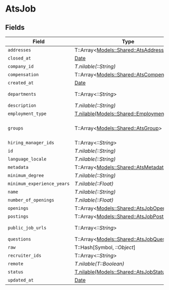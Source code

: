 # AtsJob


## Fields

| Field                                                                               | Type                                                                                | Required                                                                            | Description                                                                         |
| ----------------------------------------------------------------------------------- | ----------------------------------------------------------------------------------- | ----------------------------------------------------------------------------------- | ----------------------------------------------------------------------------------- |
| `addresses`                                                                         | T::Array<[Models::Shared::AtsAddress](../../models/shared/atsaddress.md)>           | :heavy_minus_sign:                                                                  | N/A                                                                                 |
| `closed_at`                                                                         | [Date](https://ruby-doc.org/stdlib-2.6.1/libdoc/date/rdoc/Date.html)                | :heavy_minus_sign:                                                                  | N/A                                                                                 |
| `company_id`                                                                        | *T.nilable(::String)*                                                               | :heavy_minus_sign:                                                                  | N/A                                                                                 |
| `compensation`                                                                      | T::Array<[Models::Shared::AtsCompensation](../../models/shared/atscompensation.md)> | :heavy_minus_sign:                                                                  | N/A                                                                                 |
| `created_at`                                                                        | [Date](https://ruby-doc.org/stdlib-2.6.1/libdoc/date/rdoc/Date.html)                | :heavy_minus_sign:                                                                  | N/A                                                                                 |
| `departments`                                                                       | T::Array<*::String*>                                                                | :heavy_minus_sign:                                                                  | @deprecated Use `groups` instead                                                    |
| `description`                                                                       | *T.nilable(::String)*                                                               | :heavy_minus_sign:                                                                  | N/A                                                                                 |
| `employment_type`                                                                   | [T.nilable(Models::Shared::EmploymentType)](../../models/shared/employmenttype.md)  | :heavy_minus_sign:                                                                  | N/A                                                                                 |
| `groups`                                                                            | T::Array<[Models::Shared::AtsGroup](../../models/shared/atsgroup.md)>               | :heavy_minus_sign:                                                                  | The departments/divisions/teams that this job belongs to                            |
| `hiring_manager_ids`                                                                | T::Array<*::String*>                                                                | :heavy_minus_sign:                                                                  | N/A                                                                                 |
| `id`                                                                                | *T.nilable(::String)*                                                               | :heavy_minus_sign:                                                                  | N/A                                                                                 |
| `language_locale`                                                                   | *T.nilable(::String)*                                                               | :heavy_minus_sign:                                                                  | N/A                                                                                 |
| `metadata`                                                                          | T::Array<[Models::Shared::AtsMetadata](../../models/shared/atsmetadata.md)>         | :heavy_minus_sign:                                                                  | N/A                                                                                 |
| `minimum_degree`                                                                    | *T.nilable(::String)*                                                               | :heavy_minus_sign:                                                                  | N/A                                                                                 |
| `minimum_experience_years`                                                          | *T.nilable(::Float)*                                                                | :heavy_minus_sign:                                                                  | N/A                                                                                 |
| `name`                                                                              | *T.nilable(::String)*                                                               | :heavy_minus_sign:                                                                  | N/A                                                                                 |
| `number_of_openings`                                                                | *T.nilable(::Float)*                                                                | :heavy_minus_sign:                                                                  | N/A                                                                                 |
| `openings`                                                                          | T::Array<[Models::Shared::AtsJobOpening](../../models/shared/atsjobopening.md)>     | :heavy_minus_sign:                                                                  | N/A                                                                                 |
| `postings`                                                                          | T::Array<[Models::Shared::AtsJobPosting](../../models/shared/atsjobposting.md)>     | :heavy_minus_sign:                                                                  | Public job postings                                                                 |
| `public_job_urls`                                                                   | T::Array<*::String*>                                                                | :heavy_minus_sign:                                                                  | URLs for pages containing public listings for the job                               |
| `questions`                                                                         | T::Array<[Models::Shared::AtsJobQuestion](../../models/shared/atsjobquestion.md)>   | :heavy_minus_sign:                                                                  | N/A                                                                                 |
| `raw`                                                                               | T::Hash[Symbol, *::Object*]                                                         | :heavy_minus_sign:                                                                  | N/A                                                                                 |
| `recruiter_ids`                                                                     | T::Array<*::String*>                                                                | :heavy_minus_sign:                                                                  | N/A                                                                                 |
| `remote`                                                                            | *T.nilable(T::Boolean)*                                                             | :heavy_minus_sign:                                                                  | N/A                                                                                 |
| `status`                                                                            | [T.nilable(Models::Shared::AtsJobStatus)](../../models/shared/atsjobstatus.md)      | :heavy_minus_sign:                                                                  | N/A                                                                                 |
| `updated_at`                                                                        | [Date](https://ruby-doc.org/stdlib-2.6.1/libdoc/date/rdoc/Date.html)                | :heavy_minus_sign:                                                                  | N/A                                                                                 |